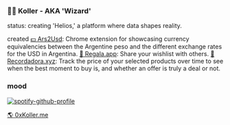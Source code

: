 ### 🧙‍♂️ Koller - AKA 'Wizard'

status: creating 'Helios,' a platform where data shapes reality.

created 
[💵 Ars2Usd](https://chromewebstore.google.com/detail/ars2usd/ejhhkpcflhmmlpjnhockoblhijklhokp?hl=es-419): Chrome extension for showcasing currency equivalencies between the Argentine peso and the different exchange rates for the USD in Argentina.
[🎁 Regala.app](https://regala.app/): Share your wishlist with others.
[🔮 Recordadora.xyz](https://recordadora.xyz/): Track the price of your selected products over time to see when the best moment to buy is, and whether an offer is truly a deal or not.

### mood
[![spotify-github-profile](https://spotify-github-profile.kittinanx.com/api/view?uid=kollernqn&cover_image=true&theme=natemoo-re&show_offline=false&background_color=000000&interchange=true&bar_color=ef6d00&bar_color_cover=true)](https://github.com/kittinan/spotify-github-profile)

[🌎 0xKoller.me](https://www.0xkoller.me/)
